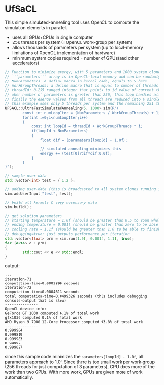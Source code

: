 # UfSaCL

This simple simulated-annealing tool uses OpenCL to compute the simulation elements in parallel.

- uses all GPUs+CPUs in single computer
- 256 threads per system (1 OpenCL work-group per system)
- allows thousands of parameters per system (up to local-memory limitations of OpenCL implementation of hardware)
- minimum system copies required = number of GPUs(and other accelerators)

```C++
// Function to minimize energy, with 5 parameters and 1000 system clones(that run in parallel)
// ```parameters``` array is in OpenCL-local memory and can be randomly accessed for any element fast (some GPUs have only several cycles latency in accessing this memory)
// NumParameters: a define macro in kernel code, equals to 5 here
// WorkGroupThreads: a define macro that is equal to number of threads per system (256 currently)
// threadId: 0-255 ranged integer that points to id value of current thread in work-group in OpenCL kernel execution
// when number of parameters is greater than 256, this loop handles all extra iterations per thread
// finally the energy values from all threads are reduced into a single energy result (simply summed in parallel)
// this example uses only 5 threads per system and the remaining 251 threads are not used
UFSACL::UltraFastSimulatedAnnealing<5, 1000> sim(R"(
        const int numLoopIter = (NumParameters / WorkGroupThreads) + 1;
        for(int i=0;i<numLoopIter;i++)
        {
            const int loopId = threadId + WorkGroupThreads * i;
            if(loopId < NumParameters)
            {
                float dif = (parameters[loopId] - 1.0f);

                // simulated annealing minimizes this
                energy += (test[0]?dif*dif:0.0f);
            }
        }
)");

// sample user-data 
std::vector<int> test = { 1,2 };

// adding user-data (this is broadcasted to all system clones running in GPUs/CPUs)
sim.addUserInput("test", test);

// build all kernels & copy necessary data
sim.build();

// get solution parameters
// starting temperature = 1.0f (should be greater than 0.5 to span whole sarch-space in initial iteration)
// ending temperature = 0.001f (should be greater than zero to be able to finish computing)
// cooling rate = 1.1f (should be greater than 1.0 to be able to finish computing)
// debugging=true: just outputs performance per iteration
std::vector<float> prm = sim.run(1.0f, 0.001f, 1.1f, true);
for (auto& e : prm)
{
        std::cout << e << std::endl;
}
```

output:

```
...
iteration-71
computation-time=0.0003899 seconds
iteration-72
computation-time=0.0004613 seconds
total computation-time=0.0499326 seconds (this includes debugging console-output that is slow)
---------------
OpenCL device info:
GeForce GT 1030 computed 6.1% of total work
gfx1036 computed 0.1% of total work
AMD Ryzen 9 7900 12-Core Processor computed 93.8% of total work
---------------
0.999984
0.999819
0.999983
0.99997
0.999827
```
since this sample code minimizes the ```parameters[loopId] - 1.0f```, all parameters approach to 1.0f. Since there is too small work per work-group (256 threads for just computation of 3 parameters), CPU does more of the work than two GPUs. With more work, GPUs are given more of work automatically.
